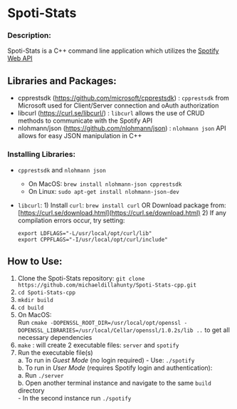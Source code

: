 # Spoti-Stats
### Description:
Spoti-Stats is a C++ command line application which utilizes the [Spotify Web API](https://developer.spotify.com/documentation/web-api)

## Libraries and Packages:
- cpprestsdk (https://github.com/microsoft/cpprestsdk) : `cpprestsdk` from Microsoft used for Client/Server connection and oAuth authorization
- libcurl (https://curl.se/libcurl/) : `libcurl` allows the use of CRUD methods to communicate with the Spotify API
- nlohmann/json (https://github.com/nlohmann/json) : `nlohmann json` API allows for easy JSON manipulation in C++

### Installing Libraries:
- `cpprestsdk` and `nlohmann json`
  - On MacOS: `brew install nlohmann-json cpprestsdk`
  - On Linux: `sudo apt-get install nlohmann-json-dev`

- `libcurl`:
  1)
     Install `curl`: `brew install curl`
        OR
     Download package from: [https://curl.se/download.html](https://curl.se/download.html)
  2) If any compilation errors occur, try setting:
     ```
     export LDFLAGS="-L/usr/local/opt/curl/lib"
     export CPPFLAGS="-I/usr/local/opt/curl/include"
     ```

## How to Use:
1) Clone the Spoti-Stats repository: `git clone https://github.com/michaeldillahunty/Spoti-Stats-cpp.git`
2) `cd Spoti-Stats-cpp`
3) `mkdir build`
4) `cd build`
5) On MacOS:   
      Run `cmake -DOPENSSL_ROOT_DIR=/usr/local/opt/openssl -DOPENSSL_LIBRARIES=/usr/local/Cellar/openssl/1.0.2s/lib ..` to get all necessary dependencies
7) `make` : will create 2 executable files: `server` and `spotify`
8) Run the executable file(s)  
   a. To run in *Guest Mode* (no login required) - Use: `./spotify`   
   b. To run in *User Mode* (requires Spotify login and authentication):   
      a. Run `./server`   
      b. Open another terminal instance and navigate to the same `build` directory    
         - In the second instance run `./spotify`
